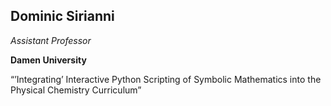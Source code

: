## Dominic Sirianni

*Assistant Professor*

**Damen University**

“’Integrating’ Interactive Python Scripting of Symbolic Mathematics
into the Physical Chemistry Curriculum”
